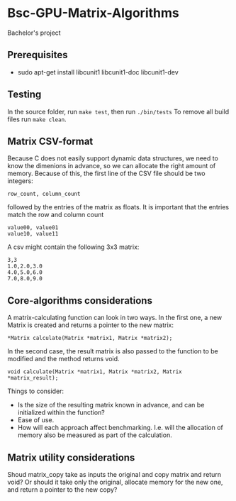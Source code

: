 # Bsc-GPU-Matrix-Algorithms

Bachelor's project

## Prerequisites

- sudo apt-get install libcunit1 libcunit1-doc libcunit1-dev

## Testing

In the source folder, run ``make test``, then run ``./bin/tests``
To remove all build files run ``make clean``.

## Matrix CSV-format

Because C does not easily support dynamic data structures, we need to know the dimenions in advance, 
so we can allocate the right amount of memory. Because of this, the first line of the CSV file should be two integers:

    row_count, column_count
followed by the entries of the matrix as floats. It is important that the entries match the row and column count
    
    value00, value01
    value10, value11

A csv might contain the following 3x3 matrix: 

    3,3
    1.0,2.0,3.0
    4.0,5.0,6.0
    7.0,8.0,9.0

## Core-algorithms considerations

A matrix-calculating function can look in two ways. 
In the first one, a new Matrix is created and returns a pointer to the new matrix: 

    *Matrix calculate(Matrix *matrix1, Matrix *matrix2);
    
In the second case, the result matrix is also passed to the function to be modified and the method returns void. 

    void calculate(Matrix *matrix1, Matrix *matrix2, Matrix *matrix_result);


Things to consider:
- Is the size of the resulting matrix known in advance, and can be initialized within the function?
- Ease of use.
- How will each approach affect benchmarking. I.e. will the allocation of memory also be measured as part of the calculation. 

## Matrix utility considerations

Shoud matrix_copy take as inputs the original and copy matrix and return void?
Or should it take only the original, allocate memory for the new one, and return a pointer to the new copy?